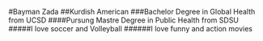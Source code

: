 #Bayman Zada
##Kurdish American
###Bachelor Degree in Global Health from UCSD
####Pursung Mastre Degree in Public Health from SDSU
#####I love soccer and Volleyball
######I love funny and action movies
